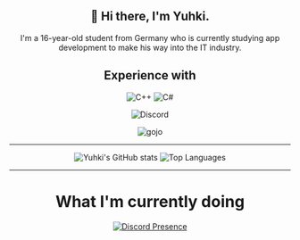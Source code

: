 <div align='center'>
<h2>🍣 Hi there, I'm Yuhki.</h2>
  
<p>I'm a 16-year-old student from Germany who is currently studying app development to make his way into the IT industry.</p>
  
<h2>Experience with</h2>
  
<img alt="C++" src="https://img.shields.io/badge/c++-%2300599C.svg?&style=for-the-badge&logo=c%2B%2B&ogoColor=white"/>
<img alt="C#" src="https://img.shields.io/badge/c%23-%23239120.svg?&style=for-the-badge&logo=c-sharp&logoColor=white"/>
  
<p> <img alt="Discord" src="https://img.shields.io/static/v1?style=for-the-badge&message=.yuhki&color=5865F2&logo=Discord&logoColor=FFFFFF&label="/> </p>
<p> <img alt="gojo" src="https://github.com/yuhkix/yuhkix/assets/74727805/0e4a6750-e8d0-45ed-88a1-d9ddb898fc70"/> </p>

  
<hr>

![Yuhki's GitHub stats](https://github-readme-stats.vercel.app/api?username=yuhkix&show_icons=true&theme=dracula)
![Top Languages](https://github-readme-stats.vercel.app/api/top-langs/?username=yuhkix&theme=dracula)
  
<hr>  

<h1>What I'm currently doing</h1>

[![Discord Presence](https://lanyard.cnrad.dev/api/534810356455964703?showDisplayName=true)](https://discord.com/users/534810356455964703)
  
</div>
